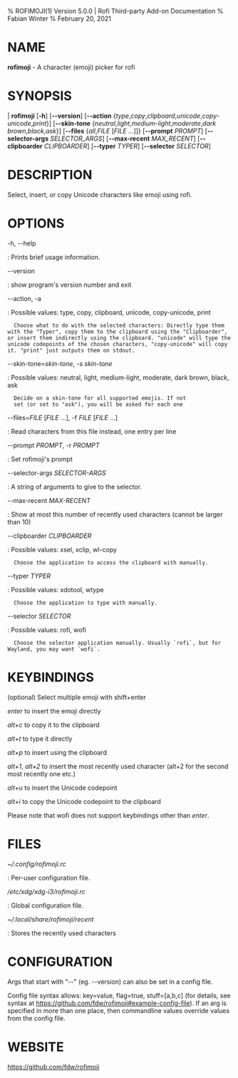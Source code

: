 % ROFIMOJI(1) Version 5.0.0 | Rofi Third-party Add-on Documentation
% Fabian Winter
% February 20, 2021

# NAME


**rofimoji** \- A character (emoji) picker for rofi

# SYNOPSIS

| **rofimoji** \[**-h**] \[**--version**] \[**--action** {*type*,*copy*,*clipboard*,*unicode*,*copy-unicode*,*print*}]
         \[**--skin-tone** {*neutral*,*light*,*medium-light*,*moderate*,*dark brown*,*black*,*ask*}]
         \[**--files** {*all*,*FILE* \[*FILE* ...]]} \[**--prompt** *PROMPT*]
         \[**--selector-args** *SELECTOR_ARGS*] \[**--max-recent** *MAX_RECENT*]
         \[**--clipboarder** *CLIPBOARDER*] \[**--typer** *TYPER*] \[**--selector** *SELECTOR*]

# DESCRIPTION

Select, insert, or copy Unicode characters like emoji using rofi.

# OPTIONS

-h, --help

:   Prints brief usage information.

--version

:   show program's version number and exit

--action, -a

: Possible values: type, copy, clipboard, unicode, copy-unicode, print

      Choose what to do with the selected characters: Directly type them with the "Typer", copy them to the clipboard using the "Clipboarder", or insert them indirectly using the clipboard. "unicode" will type the unicode codepoints of the chosen characters, "copy-unicode" will copy it. "print" just outputs them on stdout.

--skin-tone=_skin-tone_, -s _skin-tone_

: Possible values: neutral, light, medium-light, moderate, dark brown, black, ask

      Decide on a skin-tone for all supported emojis. If not
      set (or set to "ask"), you will be asked for each one

--files=_FILE_ [_FILE_ ...], -f _FILE_ [_FILE_ ...]

:  Read characters from this file instead, one entry per line

--prompt _PROMPT_, -r _PROMPT_

:  Set rofimoji's prompt

--selector-args _SELECTOR-ARGS_

:  A string of arguments to give to the selector.

--max-recent _MAX-RECENT_

:  Show at most this number of recently used characters
   (cannot be larger than 10)

--clipboarder _CLIPBOARDER_

: Possible values: xsel, xclip, wl-copy

      Choose the application to access the clipboard with manually.

--typer _TYPER_

: Possible values: xdotool, wtype

      Choose the application to type with manually.

--selector _SELECTOR_

: Possible values: rofi, wofi

      Choose the selector application manually. Usually `rofi`, but for Wayland, you may want `wofi`.
# KEYBINDINGS

(optional) Select multiple emoji with shift+enter

*enter* to insert the emoji directly

*alt+c* to copy it to the clipboard

*alt+t* to type it directly

*alt+p* to insert using the clipboard

*alt+1*, *alt+2* to insert the most recently used character (alt+2 for the second most recently one etc.)

*alt+u* to insert the Unicode codepoint

*alt+i* to copy the Unicode codepoint to the clipboard

Please note that wofi does not support keybindings other than *enter*.

# FILES

*~/.config/rofimoji.rc*

:   Per-user configuration file.

*/etc/xdg/xdg-i3/rofimoji.rc*

:   Global configuration file.

*~/.local/share/rofimoji/recent*

:   Stores the recently used characters

# CONFIGURATION

Args that start with "--" (eg. --version) can also be set in a config file.

Config file syntax allows: key=value, flag=true, stuff=[a,b,c] (for details, see syntax at https://github.com/fdw/rofimoji#example-config-file). If an arg is
specified in more than one place, then commandline values override values from the config file.

# WEBSITE

https://github.com/fdw/rofimoji
